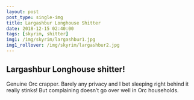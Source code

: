 ```yaml
---
layout: post
post_type: single-img
title: Largashbur Longhouse Shitter
date: 2018-12-15 02:40:00
tags: [skyrim, shitter]
img1: /img/skyrim/largashbur1.jpg
img1_rollover: /img/skyrim/largashbur2.jpg
---
```

## Largashbur Longhouse shitter!

Genuine Orc crapper. Barely any privacy and I bet sleeping right behind it really stinks! But complaining doesn’t go over well in Orc households.
